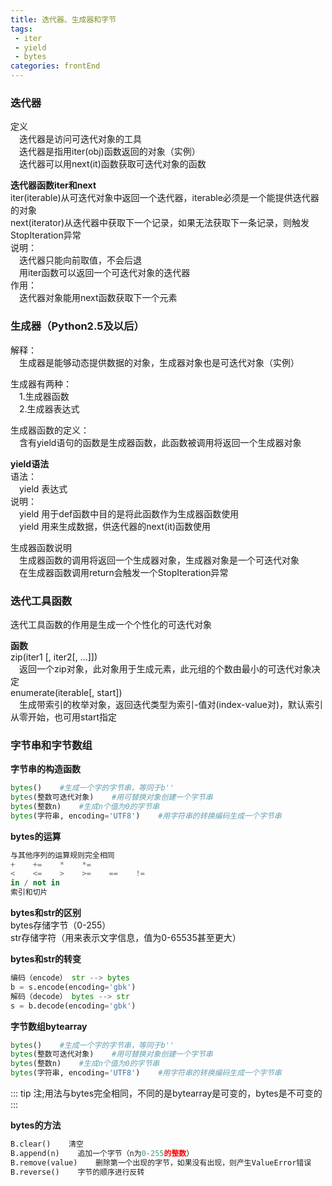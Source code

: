 ```yaml
---
title: 迭代器、生成器和字节
tags: 
 - iter
 - yield
 - bytes
categories: frontEnd
---
```



### 迭代器
定义    
&emsp;迭代器是访问可迭代对象的工具  
&emsp;迭代器是指用iter(obj)函数返回的对象（实例）  
&emsp;迭代器可以用next(it)函数获取可迭代对象的函数
        
**迭代器函数iter和next**  
iter(iterable)从可迭代对象中返回一个迭代器，iterable必须是一个能提供迭代器的对象  
next(iterator)从迭代器中获取下一个记录，如果无法获取下一条记录，则触发StopIteration异常  
说明：  
&emsp;迭代器只能向前取值，不会后退  
&emsp;用iter函数可以返回一个可迭代对象的迭代器  
作用：  
&emsp;迭代器对象能用next函数获取下一个元素
        
### 生成器（Python2.5及以后）
解释：  
&emsp;生成器是能够动态提供数据的对象，生成器对象也是可迭代对象（实例）
    
生成器有两种：  
&emsp;1.生成器函数  
&emsp;2.生成器表达式  
       
生成器函数的定义：  
&emsp;含有yield语句的函数是生成器函数，此函数被调用将返回一个生成器对象
        
**yield语法**  
语法：  
&emsp;yield 表达式  
说明：  
&emsp;yield 用于def函数中目的是将此函数作为生成器函数使用  
&emsp;yield 用来生成数据，供迭代器的next(it)函数使用
    
生成器函数说明  
&emsp;生成器函数的调用将返回一个生成器对象，生成器对象是一个可迭代对象  
&emsp;在生成器函数调用return会触发一个StopIteration异常
        
### 迭代工具函数  
迭代工具函数的作用是生成一个个性化的可迭代对象
    
**函数**    
zip(iter1 [, iter2[, ...]])  
&emsp;返回一个zip对象，此对象用于生成元素，此元组的个数由最小的可迭代对象决定  
enumerate(iterable[, start])  
&emsp;生成带索引的枚举对象，返回迭代类型为索引-值对(index-value对)，默认索引从零开始，也可用start指定
        
### 字节串和字节数组
**字节串的构造函数**  
```python
bytes()    #生成一个字的字节串，等同于b''
bytes(整数可迭代对象)    #用可替换对象创建一个字节串
bytes(整数n)    #生成n个值为0的字节串
bytes(字符串, encoding='UTF8')    #用字符串的转换编码生成一个字节串
```
        
**bytes的运算**  
```python
与其他序列的运算规则完全相同
+    +=    *    *=
<    <=    >    >=    ==    !=
in / not in
索引和切片
```
        
**bytes和str的区别**  
bytes存储字节（0-255）  
str存储字符（用来表示文字信息，值为0-65535甚至更大）
        
**bytes和str的转变**
```python
编码（encode） str --> bytes
b = s.encode(encoding='gbk')
解码（decode） bytes --> str
s = b.decode(encoding='gbk')
```
        
**字节数组bytearray**  
```python
bytes()    #生成一个字的字节串，等同于b''
bytes(整数可迭代对象)    #用可替换对象创建一个字节串
bytes(整数n)    #生成n个值为0的字节串
bytes(字符串, encoding='UTF8')    #用字符串的转换编码生成一个字节串
```
::: tip
注;用法与bytes完全相同，不同的是bytearray是可变的，bytes是不可变的
:::
        
**bytes的方法**
```python
B.clear()    清空
B.append(n)    追加一个字节（n为0-255的整数）
B.remove(value)    删除第一个出现的字节，如果没有出现，则产生ValueError错误
B.reverse()    字节的顺序进行反转
```
